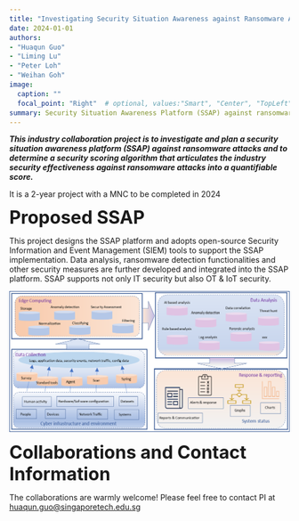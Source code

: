 ```yaml
---
title: "Investigating Security Situation Awareness against Ransomware Attacks"
date: 2024-01-01
authors:
- "Huaqun Guo"
- "Liming Lu"
- "Peter Loh"
- "Weihan Goh"
image: 
  caption: ""
  focal_point: "Right"  # optional, values:"Smart", "Center", "TopLeft", "Top", "TopRight", "Left", "Right", "BottomLeft", "Bottom", "BottomRight"
summary: Security Situation Awareness Platform (SSAP) against ransomware attacks and utilising security scoring algorithm that articulates the industry security effectiveness against ransomware attacks with a quantifiable score
---
```


***This industry collaboration project is to investigate and plan a security situation awareness platform (SSAP) against ransomware attacks and to determine a security scoring algorithm that articulates the industry security effectiveness against ransomware attacks into a quantifiable score.***

It is a 2-year project with a MNC to be completed in 2024

**<font size = 6>Proposed SSAP**</font>

This project designs the SSAP platform and adopts open-source Security Information and Event Management (SIEM) tools to support the SSAP implementation. Data analysis, ransomware detection functionalities and other security measures are further developed and integrated into the SSAP platform. SSAP supports not only IT security but also OT & IoT security. 

![Proposed SSAP](./featured.png)

**<font size = 6>Collaborations and Contact Information**</font>

The collaborations are warmly welcome! Please feel free to contact PI at [huaqun.guo@singaporetech.edu.sg](mailto:huaqun.guo@singaporetech.edu.sg?subject=Collaboration%20Opportunity)
